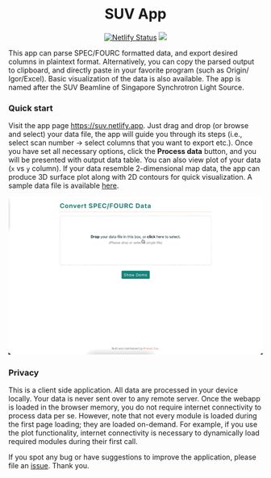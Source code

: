 <h1 align="center">SUV App</h1>

<p align="center">
<a href=https://app.netlify.com/sites/suv/deploys><img src="https://api.netlify.com/api/v1/badges/fe80b0b3-f194-4be3-a816-12a4886f080d/deploy-status" alt="Netlify Status" /></a>
<a href="https://github.com/pranabdas/suvtools/blob/master/LICENSE"><img src="https://img.shields.io/github/license/sourcerer-io/hall-of-fame.svg?colorB=A31F34"></a>
</p>

This app can parse SPEC/FOURC formatted data, and export desired columns in
plaintext format. Alternatively, you can copy the parsed output to clipboard,
and directly paste in your favorite program (such as
Origin/<wbr/>Igor/<wbr/>Excel). Basic visualization of the data is also
available. The app is named after the SUV Beamline of Singapore Synchrotron
Light Source.

### Quick start

Visit the app page <https://suv.netlify.app>. Just drag and drop (or browse and
select) your data file, the app will guide you through its steps (i.e., select
scan number → select columns that you want to export etc.). Once you have set
all necessary options, click the **Process data** button, and you will be
presented with output data table. You can also view plot of your data (`x` vs
`y` column). If your data resemble 2-dimensional map data, the app can produce
3D surface plot along with 2D contours for quick visualization. A sample data
file is available [here](https://suv.netlify.app/data.txt).

<img src="./public/demo.gif" alt="demo">


### Privacy

This is a client side application. All data are processed in your device
locally. Your data is never sent over to any remote server. Once the webapp is
loaded in the browser memory, you do not require internet connectivity to
process data per se. However, note that not every module is loaded during the
first page loading; they are loaded on-demand. For example, if you use the plot
functionality, internet connectivity is necessary to dynamically load required
modules during their first call.

If you spot any bug or have suggestions to improve the application, please file
an [issue](https://github.com/pranabdas/suvapp/issues). Thank you.
